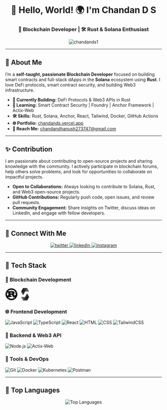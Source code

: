 <h1 align="center">👋 Hello, World! 🌍 I'm Chandan D S</h1>
<h3 align="center">🔗 Blockchain Developer | 🛠️ Rust & Solana Enthusiast </h3>

<p align="center">
  <img src="https://komarev.com/ghpvc/?username=chandands1&label=Profile%20Views&color=0e75b6&style=flat" alt="chandands1" />
</p>

---

## 🌟 About Me

I’m a **self-taught, passionate Blockchain Developer** focused on building smart contracts and full-stack dApps in the **Solana** ecosystem using **Rust**. I love DeFi protocols, smart contract security, and building Web3 infrastructure.

- **🔭 Currently Building:** DeFi Protocols & Web3 APIs in Rust  
- **🧠 Learning:** Smart Contract Security | Foundry | Anchor Framework | Actix-Web  
- **🛠️ Skills:** Rust, Solana, Anchor, React, Tailwind, Docker, GitHub Actions  
- **🌐 Portfolio:** [chandands.vercel.app](https://chandands.vercel.app)  
- **📨 Reach Me:** chandandhanush273747@gmail.com  

---

## ✨ Contribution

I am passionate about contributing to open-source projects and sharing knowledge with the community. I actively participate in blockchain forums, help others solve problems, and look for opportunities to collaborate on impactful projects.

- **Open to Collaborations:** Always looking to contribute to Solana, Rust, and Web3 open-source projects.
- **GitHub Contributions:** Regularly push code, open issues, and review pull requests.
- **Community Engagement:** Share insights on Twitter, discuss ideas on LinkedIn, and engage with fellow developers.

---

## 💌 Connect With Me

<p align="center">
  <a href="https://twitter.com/chandan_gowda_1" target="_blank">
    <img src="https://raw.githubusercontent.com/rahuldkjain/github-profile-readme-generator/master/src/images/icons/Social/twitter.svg" alt="twitter" height="35" width="35"/>
  </a>
  <a href="https://www.linkedin.com/in/chandan-d-s-281a89320/" target="_blank">
    <img src="https://raw.githubusercontent.com/rahuldkjain/github-profile-readme-generator/master/src/images/icons/Social/linked-in-alt.svg" alt="linkedin" height="35" width="35"/>
  </a>
  <a href="https://www.instagram.com/chandan_d_s01/" target="_blank">
    <img src="https://raw.githubusercontent.com/rahuldkjain/github-profile-readme-generator/master/src/images/icons/Social/instagram.svg" alt="instagram" height="35" width="35"/>
  </a>
</p>

---

## 🧩 Tech Stack

### 💠 Blockchain Development
<p>
  <img src="https://raw.githubusercontent.com/devicons/devicon/master/icons/rust/rust-plain.svg" alt="Rust" width="40" height="40"/>
  <img src="https://raw.githubusercontent.com/devicons/devicon/master/icons/solidity/solidity-original.svg" alt="Solidity" width="40" height="40"/>
</p>

### 🌐 Frontend Development
<p>
  <img src="https://cdn.jsdelivr.net/gh/devicons/devicon/icons/javascript/javascript-original.svg" alt="JavaScript" width="40" height="40"/>
  <img src="https://cdn.jsdelivr.net/gh/devicons/devicon/icons/typescript/typescript-original.svg" alt="TypeScript" width="40" height="40"/>
  <img src="https://cdn.jsdelivr.net/gh/devicons/devicon/icons/react/react-original.svg" alt="React" width="40" height="40"/>
  <img src="https://cdn.jsdelivr.net/gh/devicons/devicon/icons/html5/html5-original.svg" alt="HTML" width="40" height="40"/>
  <img src="https://cdn.jsdelivr.net/gh/devicons/devicon/icons/css3/css3-original.svg" alt="CSS" width="40" height="40"/>
  <img src="https://cdn.jsdelivr.net/gh/devicons/devicon/icons/tailwindcss/tailwindcss-plain.svg" alt="TailwindCSS" width="40" height="40"/>
</p>

### 🔧 Backend & Web3 API
<p>
  <img src="https://cdn.jsdelivr.net/gh/devicons/devicon/icons/nodejs/nodejs-original.svg" alt="Node.js" width="40" height="40"/>
  <img src="https://avatars.githubusercontent.com/u/99961058?s=200&v=4" alt="Actix-Web" width="40" height="40"/>
</p>

### 🧰 Tools & DevOps
<p>
  <img src="https://cdn.jsdelivr.net/gh/devicons/devicon/icons/git/git-original.svg" alt="Git" width="40" height="40"/>
  <img src="https://cdn.jsdelivr.net/gh/devicons/devicon/icons/docker/docker-original.svg" alt="Docker" width="40" height="40"/>
  <img src="https://cdn.jsdelivr.net/gh/devicons/devicon/icons/kubernetes/kubernetes-plain.svg" alt="Kubernetes" width="40" height="40"/>
  <img src="https://www.vectorlogo.zone/logos/getpostman/getpostman-icon.svg" alt="Postman" width="40" height="40"/>
</p>

---

## 🚀 Top Languages

<p align="center">
  <img src="https://github-readme-stats.vercel.app/api/top-langs?username=chandands1&show_icons=true&locale=en&layout=compact&theme=radical" alt="Top Languages" />
</p>
